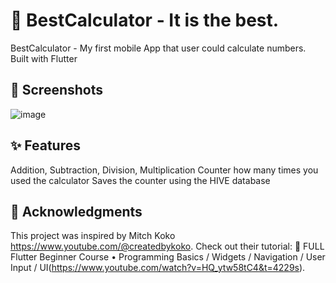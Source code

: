 # 🔢 BestCalculator - It is the best.
BestCalculator - My first mobile App that user could calculate numbers. Built with Flutter

## 📸 Screenshots
![image](https://github.com/user-attachments/assets/977844be-1088-4532-8754-d5ae595b568b)


## ✨ Features
Addition, Subtraction, Division, Multiplication
Counter how many times you used the calculator
Saves the counter  using the HIVE database

## 🙏 Acknowledgments
This project was inspired by Mitch Koko https://www.youtube.com/@createdbykoko. Check out their tutorial: 📱 FULL Flutter Beginner Course • Programming Basics / Widgets / Navigation / User Input / UI(https://www.youtube.com/watch?v=HQ_ytw58tC4&t=4229s).
